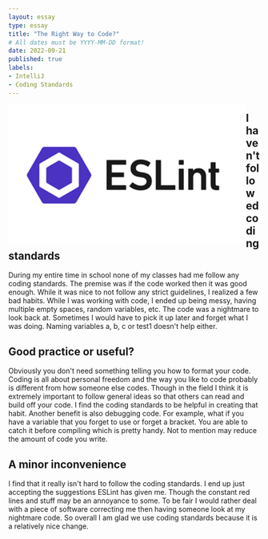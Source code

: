 ```yaml
---
layout: essay
type: essay
title: "The Right Way to Code?"
# All dates must be YYYY-MM-DD format!
date: 2022-09-21
published: true
labels:
- IntelliJ
- Coding Standards
---
```


<img align="left" width=475px src="../img/coding-standards/eslint-logo.png">

## I haven't followed coding standards

During my entire time in school none of my classes had me follow any coding standards. The premise was if the code worked then it was good enough. While it was nice to not follow any strict guidelines, I realized a few bad habits. While I was working with code, I ended up being messy, having multiple empty spaces, random variables, etc. The code was a nightmare to look back at. Sometimes I would have to pick it up later and forget what I was doing. Naming variables a, b, c or test1 doesn't help either.

## Good practice or useful?

Obviously you don't need something telling you how to format your code. Coding is all about personal freedom and the way you like to code probably is different from how someone else codes. Though in the field I think it is extremely important to follow general ideas so that others can read and build off your code. I find the coding standards to be helpful in creating that habit. Another benefit is also debugging code. For example, what if you have a variable that you forget to use or forget a bracket. You are able to catch it before compiling which is pretty handy. Not to mention may reduce the amount of code you write.

## A minor inconvenience 

I find that it really isn't hard to follow the coding standards. I end up just accepting the suggestions ESLint has given me. Though the constant red lines and stuff may be an annoyance to some. To be fair I would rather deal with a piece of software correcting me then having someone look at my nightmare code. So overall I am glad we use coding standards because it is a relatively nice change. 

